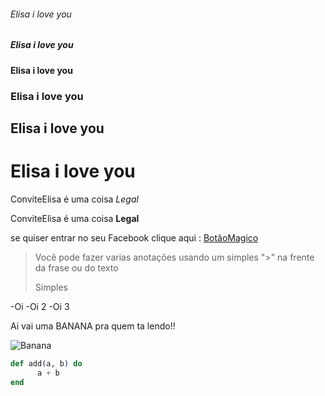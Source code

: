 ###### Elisa i love you
#####  Elisa i love you
####   Elisa i love you
###    Elisa i love you
##     Elisa i love you
#      Elisa i love you

ConviteElisa é uma coisa *Legal*

ConviteElisa é uma coisa **Legal**

se quiser entrar no seu Facebook clique aqui : [BotãoMagico](https://www.facebook.com/)

>Você pode fazer varias anotações usando um simples ">" na frente da frase ou do texto
>
> Simples

-Oi
-Oi 2
-Oi 3

Ai vai uma BANANA pra quem ta lendo!!



![Banana](https://upload.wikimedia.org/wikipedia/commons/thumb/8/8a/Banana-Single.jpg/1200px-Banana-Single.jpg)

```elixir
def add(a, b) do
      a + b
end
```      
